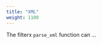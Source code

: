 ```yaml
---
title: "XML"
weight: 1100
---
```

<!-- This file is under the copyright of Axoflow, and licensed under Apache License 2.0, except for using the Axoflow and AxoSyslog trademarks. -->

The filterx `parse_xml` function can ...